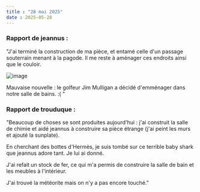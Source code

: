 ```yaml
---
title : "28 mai 2025"
date : 2025-05-28
---
```


### Rapport de jeannus :

"J'ai terminé la construction de ma pièce, et entamé celle d'un passage souterrain menant à la pagode. Il me reste à aménager ces endroits ainsi que le couloir.

![image](https://github.com/user-attachments/assets/936d8624-8f70-4023-a64f-7d166a7d2f63)

Mauvaise nouvelle : le golfeur Jim Mulligan a décidé d'emménager dans notre salle de bains. :( "


### Rapport de trouduque :

"Beaucoup de choses se sont produites aujourd'hui : j'ai construit la salle de chimie et aidé jeannus à construire sa pièce étrange (j'ai peint les murs et ajouté la sunplate).

En cherchant des bottes d'Hermès, je suis tombé sur ce terrible baby shark que jeannus adore tant. Je lui ai donné.

J'ai refait un stock de fer, ce qui m'a permis de construire la salle de bain et les meubles à l'intérieur.

J'ai trouvé la météorite mais on n'y a pas encore touché."
